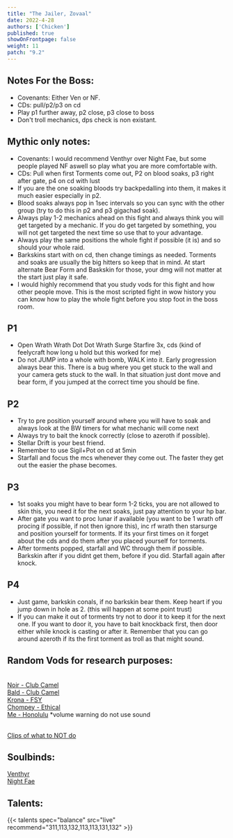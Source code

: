 ```yaml
---
title: "The Jailer, Zovaal"
date: 2022-4-28
authors: ['Chicken']
published: true
showOnFrontpage: false
weight: 11
patch: "9.2"
---
```



## Notes For the Boss:
- Covenants: Either Ven or NF.
- CDs: pull/p2/p3 on cd
- Play p1 further away, p2 close, p3 close to boss
- Don't troll mechanics, dps check is non existant.

## Mythic only notes:
- Covenants: I would recommend Venthyr over Night Fae, but some people played NF aswell so play what you are more comfortable with.
- CDs: Pull when first Torments come out, P2 on blood soaks, p3 right after gate, p4 on cd with lust
- If you are the one soaking bloods try backpedalling into them, it makes it much easier especially in p2. 
- Blood soaks always pop in 1sec intervals so you can sync with the other group (try to do this in p2 and p3 gigachad soak).
- Always play 1-2 mechanics ahead on this fight and always think you will get targeted by a mechanic. If you do get targeted by something, you will not get targeted the next time so use that to your advantage. 
- Always play the same positions the whole fight if possible (it is) and so should your whole raid.
- Barkskins start with on cd, then change timings as needed. Torments and soaks are usually the big hitters so keep that in mind. At start alternate Bear Form and Baskskin for those, your dmg will not matter at the start just play it safe.
- I would highly recommend that you study vods for this fight and how other people move. This is the most scripted fight in wow history you can know how to play the whole fight before you stop foot in the boss room.

## P1 
-  Open Wrath Wrath Dot Dot Wrath Surge Starfire 3x, cds (kind of feelycraft how long u hold but this worked for me)
- Do not JUMP into a whole with bomb, WALK into it. Early progression always bear this. There is a bug where you get stuck to the wall and your camera gets stuck to the wall. In that situation just dont move and bear form, if you jumped at the correct time you should be fine.

## P2
- Try to pre position yourself around where you will have to soak and always look at the BW timers for what mechanic will come next
- Always try to bait the knock correctly (close to azeroth if possible). 
- Stellar Drift is your best friend.
- Remember to use Sigil+Pot on cd at 5min
- Starfall and focus the mcs whenever they come out. The faster they get out the easier the phase becomes.

## P3
- 1st soaks you might have to bear form 1-2 ticks, you are not allowed to skin this, you need it for the next soaks, just pay attention to your hp bar.
- After gate you want to proc lunar if available (you want to be 1 wrath off procing if possible, if not then ignore this), inc rf wrath then starsurge and position yourself for torments. If its your first times on it forget about the cds and do them after you placed yourself for torments. 
- After torments popped, starfall and WC through them if possible. Barkskin after if you didnt get them, before if you did. Starfall again after knock.

## P4 
- Just game, barkskin conals, if no barkskin bear them. Keep heart if you jump down in hole as 2. (this will happen at some point trust)
- If you can make it out of torments try not to door it to keep it for the next one. If you want to door it, you have to bait knockback first, then door either while knock is casting or after it. Remember that you can go around azeroth if its the first torment as troll as that might sound.

## Random Vods for research purposes:

<br>[Noir - Club Camel](https://www.youtube.com/watch?v=GZcohaJndKs)
<br>[Bald - Club Camel](https://www.youtube.com/watch?v=hz75RQZT3hI)
<br>[Krona - FSY](https://www.youtube.com/watch?v=4hZvYkFuz-4)
<br>[Chompey - Ethical](https://www.youtube.com/watch?v=Ogly7SiZM1Q)
<br>[Me - Honolulu](https://www.twitch.tv/videos/1468718462) *volume warning do not use sound

<br>[Clips of what to NOT do](https://docs.google.com/document/d/1VbEmcuvJG2RZZr1Jz9hN1WJdloSKqmrnDHmwEvcqNsM/edit?usp=sharing)

## Soulbinds:
[Venthyr](https://www.wowhead.com/soulbind-calc/venthyr/theotar-the-mad-duke/druid/AwCW5b4CBTXKChUyQQoTBTWHChUy5AolMuIKIwV2AAoVMkkKNTIxCg)
<br>[Night Fae](https://www.wowhead.com/soulbind-calc/night-fae/niya/druid/AwCW6r4DBTXKChUyQQolNSAKEwU1xgoVMuQKJTLiCiIVMkkKNTIxCg)

## Talents:

{{< talents spec="balance" src="live" recommend="311,113,132,113,113,131,132" >}}

